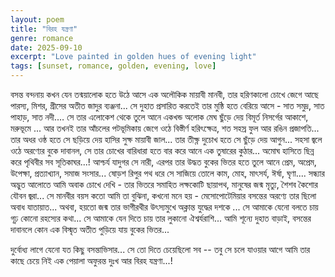 ```yaml
---
layout: poem
title: "বিরহ যন্ত্রণা"
genre: romance
date: 2025-09-10
excerpt: "Love painted in golden hues of evening light"
tags: [sunset, romance, golden, evening, love]
---
```


বসন্ত বন্দনায় কখন যেন তন্ময়ালোক হতে
উঠে আসে এক অলৌকিক মায়াবী মানবী,
তার হরিণকালো চোখে জেগে আছে
পারস্য, মিশর, গ্রীসের অতীত জাদুর ব্যঞ্জনা... 
সে দুহাত প্রসারিত করতেই তার মুষ্ঠি হতে
বেরিয়ে আসে - সাত সমুদ্র, সাত পাহাড়, সাত নদী.…
সে তার এলোকেশ থেকে তুলে আনে একখন্ড অলোক মেঘ
ছুঁড়ে দেয় বিমূর্ত নিসর্গের আকাশে, মরুভূমে ... 
আর তখনই তার আঁচলের পটভূমিকায় জেগে ওঠে
বিস্তীর্ণ হরিৎক্ষেত্র, শত সহস্র ফুল আর রঙিন প্রজাপতি... 
তার অধর ওষ্ঠ হতে সে ছড়িয়ে দেয় হাসির সুক্ষ মায়াবী জাল... 
তার তীক্ষ্ণ দুচোখ হতে সে ছুঁড়ে দেয় আগুন... 
সহসা জ্বলে ওঠে অরণ্যের বুকে দাবানল, 
সে তার চোখের বারিধারা হতে বার করে আনে
এক তুষারের কুঠার... অমোঘ হাসিতে ছিন্ন করে
পৃথিবীর সব সূতিকাঘর...! 
আশ্চর্য যাদুগর সে নারী, এরপর তার উদ্ধত বুকের ভিতর হতে
তুলে আনে প্রেম, অপ্রেম, উপেক্ষা, প্রত্যাখ্যান, সমাজ সংসার...
ষোড়শ রিপুর পথ ধরে সে সাজিয়ে তোলে কাম, মোহ, মাৎসর্য, ঈর্ষা, ঘৃণা.... 
সন্ধ্যার অদ্ভুত আলোতে আমি অবাক চোখে দেখি - 
তার ভিতরে সমাহিত লক্ষকোটি ছায়াপথ, মানুষের জন্ম মৃত্যু, শৈশব কৈশোর যৌবন জ্বরা...
সে মানবীর বয়স কতো আমি তা বুঝিনা,
কখনো মনে হয় - মেসোপোটেমিয়ার বসন্তের অরণ্যে 
তার ছিলো অবাধ যাতায়াত... 
অথবা, হয়তো জন্ম তার ভাগীরথীর উৎস্যমুখে
অক্লান্ত যুদ্ধের দশকে ...
সে আমাকে যেনো বলতে চায় গূঢ় কোনো রহস্যের কথা... 
সে আমাকে যেন দিতে চায় তার লুকানো ঐশ্বর্যরাশি...
আমি শূন্যে দুহাত বাড়াই, বসন্তের দাবানলে 
কোন এক বিস্মৃত অতীত পুড়িয়ে যায় বুকের ভিতর... 

দুর্বোধ্য লাগে যেনো যত কিছু বসন্তাভিসার... 
সে তো দিতে চেয়েছিলো সব -- তবু
সে চলে যাওয়ার আগে আমি তার কাছে চেয়ে নিই
এক পেয়ালা অফুরন্ত দুঃখ আর বিরহ যন্ত্রণা...!

